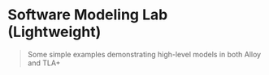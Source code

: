 # Software Modeling Lab (Lightweight)

> Some simple examples demonstrating high-level models in both Alloy and TLA+